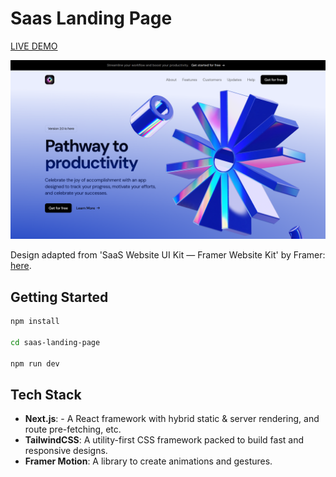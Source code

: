 # Saas Landing Page

[LIVE DEMO](https://saas-landingpage-dngtnv.netlify.app/)

![Saas Landing Page](./doc/thumb.png)

Design adapted from 'SaaS Website UI Kit — Framer Website Kit' by Framer: [here](https://www.figma.com/community/file/1347551304372055519/saas-website-ui-kit-framer-website-kit).

## Getting Started

```bash
npm install

cd saas-landing-page

npm run dev
```

## Tech Stack

- **Next.js**: - A React framework with hybrid static & server rendering, and route pre-fetching, etc.
- **TailwindCSS**: A utility-first CSS framework packed to build fast and responsive designs.
- **Framer Motion**: A library to create animations and gestures.
